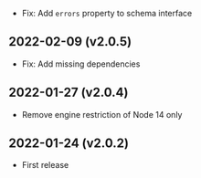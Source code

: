 
- Fix: Add `errors` property to schema interface

2022-02-09 (v2.0.5)
-------------------

- Fix: Add missing dependencies

2022-01-27 (v2.0.4)
-------------------

- Remove engine restriction of Node 14 only

2022-01-24 (v2.0.2)
-------------------

- First release